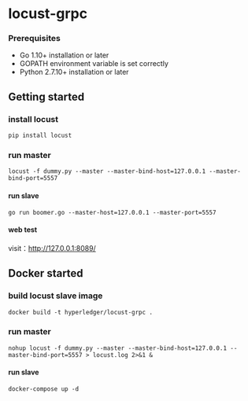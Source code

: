 # locust-grpc

### Prerequisites
- Go 1.10+ installation or later
- GOPATH environment variable is set correctly
- Python 2.7.10+ installation or later

## Getting started

### install locust
```
pip install locust
```

### run master
```
locust -f dummy.py --master --master-bind-host=127.0.0.1 --master-bind-port=5557
```

#### run slave
```
go run boomer.go --master-host=127.0.0.1 --master-port=5557  
```

#### web test
visit：http://127.0.0.1:8089/

## Docker started

### build locust slave image
```
docker build -t hyperledger/locust-grpc .
```

### run master
```
nohup locust -f dummy.py --master --master-bind-host=127.0.0.1 --master-bind-port=5557 > locust.log 2>&1 &
```
#### run slave
```
docker-compose up -d
```
